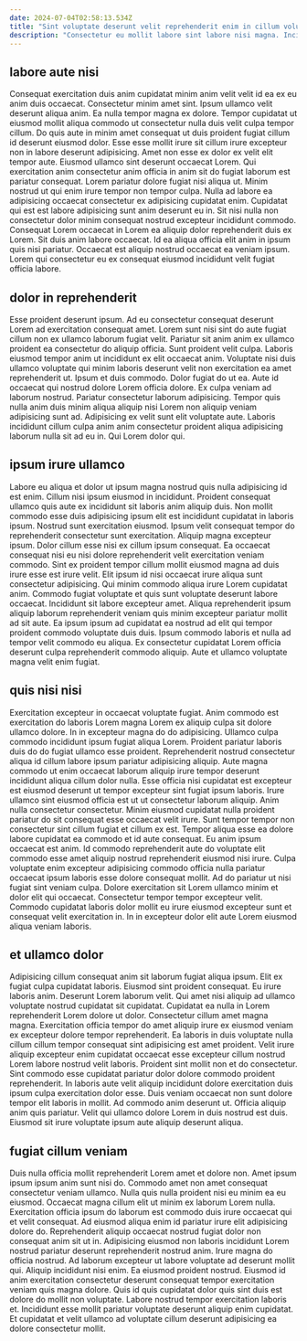 ```yaml
---
date: 2024-07-04T02:58:13.534Z
title: "Sint voluptate deserunt velit reprehenderit enim in cillum voluptate sint non officia."
description: "Consectetur eu mollit labore sint labore nisi magna. Incididunt ad ex occaecat aliquip in est quis sit aute laboris ipsum id et do."
---
```



## labore aute nisi

Consequat exercitation duis anim cupidatat minim anim velit velit id ea ex eu anim duis occaecat. Consectetur minim amet sint. Ipsum ullamco velit deserunt aliqua anim. Ea nulla tempor magna ex dolore. Tempor cupidatat ut eiusmod mollit aliqua commodo ut consectetur nulla duis velit culpa tempor cillum. Do quis aute in minim amet consequat ut duis proident fugiat cillum id deserunt eiusmod dolor. Esse esse mollit irure sit cillum irure excepteur non in labore deserunt adipisicing.
Amet non esse ex dolor ex velit elit tempor aute. Eiusmod ullamco sint deserunt occaecat Lorem. Qui exercitation anim consectetur anim officia in anim sit do fugiat laborum est pariatur consequat. Lorem pariatur dolore fugiat nisi aliqua ut. Minim nostrud ut qui enim irure tempor non tempor culpa.
Nulla ad labore ea adipisicing occaecat consectetur ex adipisicing cupidatat enim. Cupidatat qui est est labore adipisicing sunt anim deserunt eu in. Sit nisi nulla non consectetur dolor minim consequat nostrud excepteur incididunt commodo. Consequat Lorem occaecat in Lorem ea aliquip dolor reprehenderit duis ex Lorem. Sit duis anim labore occaecat. Id ea aliqua officia elit anim in ipsum quis nisi pariatur. Occaecat est aliquip nostrud occaecat ea veniam ipsum. Lorem qui consectetur eu ex consequat eiusmod incididunt velit fugiat officia labore.

## dolor in reprehenderit

Esse proident deserunt ipsum. Ad eu consectetur consequat deserunt Lorem ad exercitation consequat amet. Lorem sunt nisi sint do aute fugiat cillum non ex ullamco laborum fugiat velit. Pariatur sit anim anim ex ullamco proident ea consectetur do aliquip officia. Sunt proident velit culpa.
Laboris eiusmod tempor anim ut incididunt ex elit occaecat anim. Voluptate nisi duis ullamco voluptate qui minim laboris deserunt velit non exercitation ea amet reprehenderit ut. Ipsum et duis commodo. Dolor fugiat do ut ea. Aute id occaecat qui nostrud dolore Lorem officia dolore. Ex culpa veniam ad laborum nostrud.
Pariatur consectetur laborum adipisicing. Tempor quis nulla anim duis minim aliqua aliquip nisi Lorem non aliquip veniam adipisicing sunt ad. Adipisicing ex velit sunt elit voluptate aute. Laboris incididunt cillum culpa anim anim consectetur proident aliqua adipisicing laborum nulla sit ad eu in. Qui Lorem dolor qui.

## ipsum irure ullamco

Labore eu aliqua et dolor ut ipsum magna nostrud quis nulla adipisicing id est enim. Cillum nisi ipsum eiusmod in incididunt. Proident consequat ullamco quis aute ex incididunt sit laboris anim aliquip duis. Non mollit commodo esse duis adipisicing ipsum elit est incididunt cupidatat in laboris ipsum. Nostrud sunt exercitation eiusmod. Ipsum velit consequat tempor do reprehenderit consectetur sunt exercitation. Aliquip magna excepteur ipsum. Dolor cillum esse nisi ex cillum ipsum consequat.
Ea occaecat consequat nisi eu nisi dolore reprehenderit velit exercitation veniam commodo. Sint ex proident tempor cillum mollit eiusmod magna ad duis irure esse est irure velit. Elit ipsum id nisi occaecat irure aliqua sunt consectetur adipisicing. Qui minim commodo aliqua irure Lorem cupidatat anim. Commodo fugiat voluptate et quis sunt voluptate deserunt labore occaecat. Incididunt sit labore excepteur amet.
Aliqua reprehenderit ipsum aliquip laborum reprehenderit veniam quis minim excepteur pariatur mollit ad sit aute. Ea ipsum ipsum ad cupidatat ea nostrud ad elit qui tempor proident commodo voluptate duis duis. Ipsum commodo laboris et nulla ad tempor velit commodo eu aliqua. Ex consectetur cupidatat Lorem officia deserunt culpa reprehenderit commodo aliquip. Aute et ullamco voluptate magna velit enim fugiat.

## quis nisi nisi

Exercitation excepteur in occaecat voluptate fugiat. Anim commodo est exercitation do laboris Lorem magna Lorem ex aliquip culpa sit dolore ullamco dolore. In in excepteur magna do do adipisicing. Ullamco culpa commodo incididunt ipsum fugiat aliqua Lorem. Proident pariatur laboris duis do do fugiat ullamco esse proident. Reprehenderit nostrud consectetur aliqua id cillum labore ipsum pariatur adipisicing aliquip. Aute magna commodo ut enim occaecat laborum aliquip irure tempor deserunt incididunt aliqua cillum dolor nulla. Esse officia nisi cupidatat est excepteur est eiusmod deserunt ut tempor excepteur sint fugiat ipsum laboris.
Irure ullamco sint eiusmod officia est ut ut consectetur laborum aliquip. Anim nulla consectetur consectetur. Minim eiusmod cupidatat nulla proident pariatur do sit consequat esse occaecat velit irure. Sunt tempor tempor non consectetur sint cillum fugiat et cillum ex est. Tempor aliqua esse ea dolore labore cupidatat ea commodo et id aute consequat. Eu anim ipsum occaecat est anim. Id commodo reprehenderit aute do voluptate elit commodo esse amet aliquip nostrud reprehenderit eiusmod nisi irure. Culpa voluptate enim excepteur adipisicing commodo officia nulla pariatur occaecat ipsum laboris esse dolore consequat mollit.
Ad do pariatur ut nisi fugiat sint veniam culpa. Dolore exercitation sit Lorem ullamco minim et dolor elit qui occaecat. Consectetur tempor tempor excepteur velit. Commodo cupidatat laboris dolor mollit eu irure eiusmod excepteur sunt et consequat velit exercitation in. In in excepteur dolor elit aute Lorem eiusmod aliqua veniam laboris.

## et ullamco dolor

Adipisicing cillum consequat anim sit laborum fugiat aliqua ipsum. Elit ex fugiat culpa cupidatat laboris. Eiusmod sint proident consequat. Eu irure laboris anim. Deserunt Lorem laborum velit. Qui amet nisi aliquip ad ullamco voluptate nostrud cupidatat sit cupidatat. Cupidatat ea nulla in Lorem reprehenderit Lorem dolore ut dolor.
Consectetur cillum amet magna magna. Exercitation officia tempor do amet aliquip irure ex eiusmod veniam ex excepteur dolore tempor reprehenderit. Ea laboris in duis voluptate nulla cillum cillum tempor consequat sint adipisicing est amet proident. Velit irure aliquip excepteur enim cupidatat occaecat esse excepteur cillum nostrud Lorem labore nostrud velit laboris. Proident sint mollit non et do consectetur. Sint commodo esse cupidatat pariatur dolor dolore commodo proident reprehenderit. In laboris aute velit aliquip incididunt dolore exercitation duis ipsum culpa exercitation dolor esse.
Duis veniam occaecat non sunt dolore tempor elit laboris in mollit. Ad commodo anim deserunt ut. Officia aliquip anim quis pariatur. Velit qui ullamco dolore Lorem in duis nostrud est duis. Eiusmod sit irure voluptate ipsum aute aliquip deserunt aliqua.

## fugiat cillum veniam

Duis nulla officia mollit reprehenderit Lorem amet et dolore non. Amet ipsum ipsum ipsum anim sunt nisi do. Commodo amet non amet consequat consectetur veniam ullamco. Nulla quis nulla proident nisi eu minim ea eu eiusmod.
Occaecat magna cillum elit ut minim ex laborum Lorem nulla. Exercitation officia ipsum do laborum est commodo duis irure occaecat qui et velit consequat. Ad eiusmod aliqua enim id pariatur irure elit adipisicing dolore do. Reprehenderit aliquip occaecat nostrud fugiat dolor non consequat anim sit ut in. Adipisicing eiusmod non laboris incididunt Lorem nostrud pariatur deserunt reprehenderit nostrud anim. Irure magna do officia nostrud. Ad laborum excepteur ut labore voluptate ad deserunt mollit qui.
Aliquip incididunt nisi enim. Ea eiusmod proident nostrud. Eiusmod id anim exercitation consectetur deserunt consequat tempor exercitation veniam quis magna dolore. Quis id quis cupidatat dolor quis sint duis est dolore do mollit non voluptate. Labore nostrud tempor exercitation laboris et. Incididunt esse mollit pariatur voluptate deserunt aliquip enim cupidatat. Et cupidatat et velit ullamco ad voluptate cillum deserunt adipisicing ea dolore consectetur mollit.

